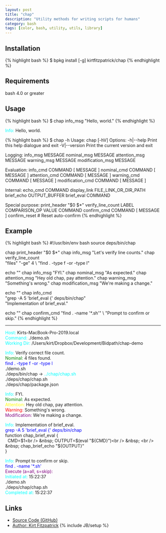 ```yaml
---
layout: post
title: "chap"
description: "Utility methods for writing scripts for humans"
category: bash
tags: [color, bash, utility, utils, library]
---
```

## Installation

{% highlight bash %}
$ bpkg install [-g] kirtfitzpatrick/chap
{% endhighlight %}

## Requirements
bash 4.0 or greater

## Usage

{% highlight bash %}
$ chap info_msg "Hello, world."
{% endhighlight %}

<span style="color:cyan">Info:</span> Hello, world.

{% highlight bash %}
$ chap -h
Usage:
  chap [-hV]
Options:
  -h|--help      Print this help dialogue and exit
  -V|--version   Print the current version and exit

Logging:
  info_msg           MESSAGE
  nominal_msg        MESSAGE
  attention_msg      MESSAGE
  warning_msg        MESSAGE
  modification_msg   MESSAGE

Evaluation:
  info_cmd           COMMAND [ MESSAGE ]
  nominal_cmd        COMMAND [ MESSAGE ]
  attention_cmd      COMMAND [ MESSAGE ]
  warning_cmd        COMMAND [ MESSAGE ]
  modification_cmd   COMMAND [ MESSAGE ]

Internal:
  echo_cmd           COMMAND
  display_link       FILE_LINK_OR_DIR_PATH
  brief_echo         OUTPUT_BUFFER
  brief_eval         COMMAND

Special purpose:
  print_header       "$0 $*"
  verify_line_count  LABEL COMPARISON_OP VALUE COMMAND
  confirm_cmd        COMMAND [ MESSAGE ]
  confirm_reset      # Reset auto-confirm
{% endhighlight %}


## Example

{% highlight bash %}
#!/usr/bin/env bash
source deps/bin/chap

chap print_header "$0 $*"
chap info_msg "Let's verify line counts."
chap verify_line_count \
  "files" "-ge" 4 \ 
  "find . -type f -or -type l" 

echo ""
chap info_msg "FYI."
chap nominal_msg "As expected."
chap attention_msg "Hey old chap, pay attention."
chap warning_msg "Something's wrong."
chap modification_msg "We're making a change."

echo ""
chap info_cmd \
  "grep -A 5 'brief_eval {' deps/bin/chap" \
  "Implementation of brief_eval."

echo ""
chap confirm_cmd "find . -name '*.sh'" \ 
  "Prompt to confirm or skip."
{% endhighlight %}


---
<span style="color:cyan">Host:</span>        Kirts-MacBook-Pro-2019.local<br />
<span style="color:cyan">Command:</span>     ./demo.sh <br />
<span style="color:cyan">Working Dir:</span> /Users/kirt/Dropbox/Development/Bidpath/chap-demo<br />

<span style="color:cyan">Info:</span> Verify correct file count. <br />
<span style="color:green">Nominal:</span> 4 files found. <br />
<span style="color:blue">find . -type f -or -type l</span><br />
./demo.sh<br />
./deps/bin/chap -> <span style="color:cyan">../chap/chap.sh</span><br />
./deps/chap/chap.sh<br />
./deps/chap/package.json<br />

<span style="color:cyan">Info:</span> FYI.<br />
<span style="color:green">Nominal:</span> As expected.<br />
<span style="color:yellow">Attention:</span> Hey old chap, pay attention.<br />
<span style="color:red">Warning:</span> Something's wrong.<br />
<span style="color:purple">Modification:</span> We're making a change.<br />

<span style="color:cyan">Info:</span> Implementation of brief_eval.<br />
<span style="color:blue">grep -A 5 'brief_eval {' deps/bin/chap</span><br />
function chap_brief_eval {<br />
&nbsp; CMD=$1<br />
&nbsp; OUTPUT=$(eval "${CMD}")<br />
&nbsp; <br />
&nbsp; chap_brief_echo "${OUTPUT}"<br />
}<br />

<span style="color:cyan">Info:</span> Prompt to confirm or skip.<br />
<span style="color:blue">find . -name '*.sh'</span><br />
<span style="color:purple">Execute (a=all, s=skip):</span> <br />
<span style="color:cyan">Initiated at:</span> 15:22:37<br />
./demo.sh<br />
./deps/chap/chap.sh<br />
<span style="color:cyan">Completed at:</span> 15:22:37<br />


## Links
* [Source Code (GitHub)](https://github.com/kirtfitzpatrick/chap)
* [Author: Kirt Fitzpatrick](https://twitter.com/KirtFitzpatrick)
{% include JB/setup %}